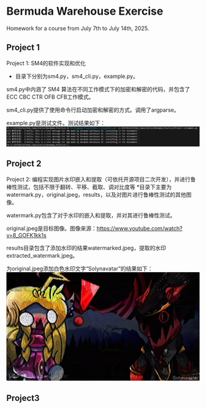 # Bermuda Warehouse Exercise
Homework for a course from July 7th to July 14th, 2025.
## Project 1
Project 1: SM4的软件实现和优化
* 目录下分别为sm4.py，sm4_cli.py，example.py。

sm4.py中内涵了 SM4 算法在不同工作模式下的加密和解密的代码，并包含了ECC CBC CTR  OFB CFB工作模式。

sm4_cli.py提供了使用命令行启动加密和解密的方式。调用了argparse。

example.py是测试文件。测试结果如下：
![项目1测试结果](./images/proj1test.png '项目1测试结果')

## Project 2
Project 2: 编程实现图片水印嵌入和提取（可依托开源项目二次开发），并进行鲁棒性测试，包括不限于翻转、平移、截取、调对比度等
*目录下主要为watermark.py，original.jpeg，results，以及对图片进行鲁棒性测试的其他图像。

watermark.py包含了对于水印的嵌入和提取，并对其进行鲁棒性测试。

original.jpeg是目标图像。图像来源：https://www.youtube.com/watch?v=8_GOFK1kk1s

results目录包含了添加水印的结果watermarked.jpeg，提取的水印extracted_watermark.jpeg。

为original.jpeg添加白色水印文字“Solynavatar”的结果如下：
![项目2测试结果](./images/proj2test.jpeg '项目2测试结果')

## Project3
